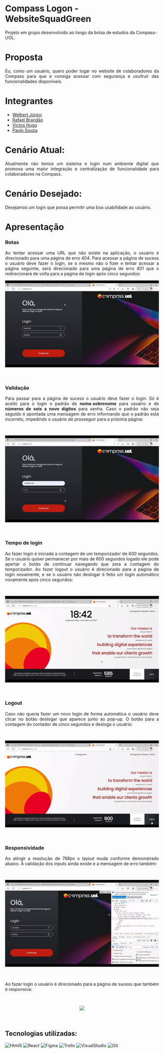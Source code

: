 # Compass Logon - WebsiteSquadGreen
Projeto em grupo desenvolvido ao longo da bolsa de estudos da Compass-UOL.

# Proposta

<p align="justify">
Eu, como um usuário, quero poder logar no website de colaboradores da Compass para que e consiga acessar com segurança e usufruir das funcionalidades disponíveis.
</p>

# Integrantes

* <a href="https://github.com/WelbertJr"> Welbert Júnior</a>
* <a href="https://github.com/RafaelBrandaoBastos"> Rafael Brandão</a>
* <a href="https://github.com/Ovictorhugol"> Victos Hugo</a>
* <a href="https://github.com/paulovitortss"> Paulo Souza</a>

# Cenário Atual:
<p align="justify">
Atualmente não temos um sistema e login num ambiente digital que promova uma maior integração e centralização de funcionalidade para colaboradores na Compass.
</p>

# Cenário Desejado:
Desejamos um login que possa permitir uma boa usabilidade ao usuário.

# Apresentação
### Rotas

<p align="justify">
Ao tentar acessar uma URL que não existe na aplicação, o usuário é direcionado para uma página de erro 404. Para acessar a página de sucess o usuário deve fazer o login, se o mesmo não o fizer e tentar acessar a página seguinte, será direcionado para uma página de erro 401 que o redirecionará de volta para a página de login após cinco segundos:
</p>

<p align="center">
  <img src="https://github.com/RafaelBrandaoBastos/WebsiteSquadGreen/blob/develop/CompassLogon/src/assets/rotas.gif">
</p><br/>

### Validação

<p align="justify">
Para passar para a página de sucess o usuário deve fazer o login. Só é aceito para o login o padrão de <b>nome.sobrenome</b> para usuário e de <b>números de seis a nove dígitos</b> para senha. Caso o padrão não seja seguido é apontada uma mensagem de erro informando que o padrão está incorreto, impedindo o usuário de prosseguir para a próxima página:
</p><br/>

<p align="center">
<img src="https://github.com/RafaelBrandaoBastos/WebsiteSquadGreen/blob/develop/CompassLogon/src/assets/validacao.gif">
</p><br/>

### Tempo de login

<p align="justify">
Ao fazer login é iniciada a contagem de um temporizador de 600 segundos. Se o usuário quiser permanecer por mais de 600 segundos logado ele pode apertar o botão de continuar navegando que zera a contagem do temporizador. Ao fazer logout o usuário é direcionado para a página de login novamente, e se o usuário não deslogar é feito um login automático novamente após cinco segundos:
</p><br/>

<p align="center">
<img src="https://github.com/RafaelBrandaoBastos/WebsiteSquadGreen/blob/develop/CompassLogon/src/assets/refresh.gif">
</p><br/>

### Logout

<p align="justify">
Caso não queria fazer um novo login de forma automática o usuário deve clicar no botão deslogar que aparece junto ao pop-up. O botão para a contagem do contador de cinco segundos e desloga o usuário:
</p><br/>

<p align="center">
<img src="https://github.com/RafaelBrandaoBastos/WebsiteSquadGreen/blob/develop/CompassLogon/src/assets/logout.gif">
</p><br/>

### Responsividade

<p align="justify">
Ao atingir a resolução de 768px o layout muda conforme demonstrado abaixo. A validação dos inputs ainda existe e a mensagem de erro também:
</p><br/>

<p align="center">
<img src="https://github.com/RafaelBrandaoBastos/WebsiteSquadGreen/blob/develop/CompassLogon/src/assets/errorMessage.gif">
</p><br/>

<p align="justify">
Ao fazer login o usuário é direcionado para a página de sucess que também é responsiva:
</p><br/>

<p align="center">
<img src="https://github.com/RafaelBrandaoBastos/WebsiteSquadGreen/blob/develop/CompassLogon/src/assets/responsividade..gif">
</p><br/>

## Tecnologias utilizadas:
<img alt="Html5" src="https://img.shields.io/badge/JavaScript-F7DF1E?style=for-the-badge&logo=javascript&logoColor=black"/> <img alt="React" src="https://img.shields.io/badge/React-20232A?style=for-the-badge&logo=react&logoColor=61DAFB"/> <img alt="Figma" src="https://img.shields.io/badge/Figma-F24E1E?style=for-the-badge&logo=figma&logoColor=white" /> <img alt=Trello src="https://img.shields.io/badge/Trello-0052CC?style=for-the-badge&logo=trello&logoColor=white" /> 
<img alt=VisualStudio src="https://img.shields.io/badge/Visual_Studio-5C2D91?style=for-the-badge&logo=visual%20studio&logoColor=white" /> <img alt="Git" src="https://img.shields.io/badge/GIT-E44C30?style=for-the-badge&logo=git&logoColor=white" />

